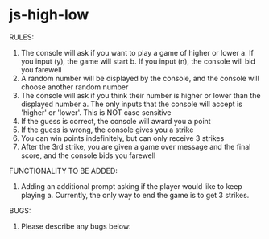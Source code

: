 # js-high-low
RULES:
  1. The console will ask if you want to play a game of higher or lower
    a. If you input (y), the game will start
    b. If you input (n), the console will bid you farewell
  2. A random number will be displayed by the console, and the console will choose another random number
  3. The console will ask if you think their number is higher or lower than the displayed number
    a. The only inputs that the console will accept is 'higher' or 'lower'. This is NOT case sensitive
  4. If the guess is correct, the console will award you a point
  5. If the guess is wrong, the console gives you a strike
  6. You can win points indefinitely, but can only receive 3 strikes
  7. After the 3rd strike, you are given a game over message and the final score, and the console bids you farewell

FUNCTIONALITY TO BE ADDED:
  1. Adding an additional prompt asking if the player would like to keep playing
    a. Currently, the only way to end the game is to get 3 strikes.

BUGS:
  1. Please describe any bugs below: